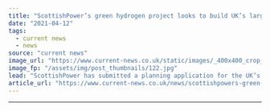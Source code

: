```yaml
---
title: "ScottishPower’s green hydrogen project looks to build UK’s largest electrolyser"
date: "2021-04-12"
tags: 
  - current news
  - news
source: "current news"
image_url: "https://www.current-news.co.uk/static/images/_400x400_crop_center-center/Whitelee-windfarm-green-hydrogen-credit-ScottishPower.jpg"
image_fp: "/assets/img/post_thumbnails/122.jpg"
lead: "​ScottishPower has submitted a planning application for the UK’s largest electrolyser as part of the Green Hydrogen for Scotland project."
article_url: "https://www.current-news.co.uk/news/scottishpowers-green-hydrogen-project-looks-to-build-uks-largest-electrolyser?utm_source=rss-feeds&utm_medium=rss&utm_campaign=rss"
---
```


---
